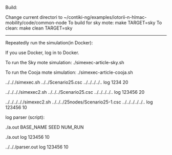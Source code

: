 Build:

Change current directori to ~/contiki-ng/examples/iotorii-n-hlmac-mobility/code/common-node
To build for sky mote: make TARGET=sky
To clean: make clean TARGET=sky


---
Repeatedly run the simulation(in Docker):

If you use Docker, log in to Docker.

To run the Sky mote simulation:
./simexec-article-sky.sh 

To run the Cooja mote simulation:
./simexec-article-cooja.sh 





../.././simexec.sh ../../Scenario25.csc ../../../../.. log 1234 20

 ../../.././simexec2.sh ../../../Scenario25.csc ../../../../.. log 123456 20

../../../.././simexec2.sh ../../../25nodes/Scenario25-1.csc ../../../../../.. log 123456 10

log parser (script):

./a.out BASE_NAME SEED NUM_RUN

./a.out log 123456 10

../.././parser.out log 123456 10

